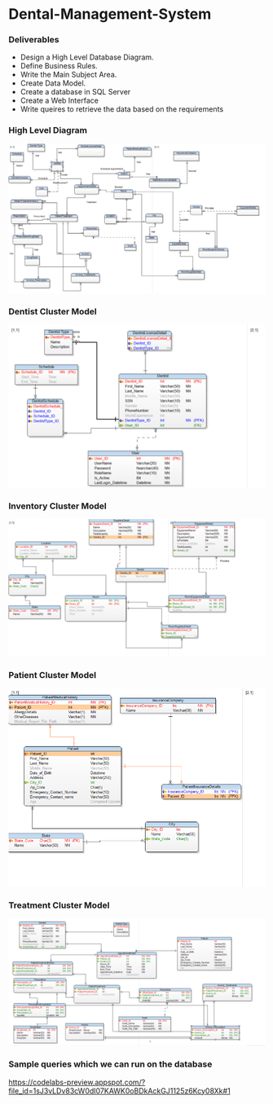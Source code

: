 # Dental-Management-System
### Deliverables
- Design a High Level Database Diagram.
- Define Business Rules.
- Write the Main Subject Area.
- Create Data Model.
- Create a database in SQL Server
- Create a Web Interface
- Write queires to retrieve the data based on the requirements 

### High Level Diagram
![](Project%20Diagrams/High_Lvl_Diagram.PNG)

### Dentist Cluster Model
![](Project%20Diagrams/DentistCluster.PNG)

### Inventory Cluster Model
![](Project%20Diagrams/InventoryCluster.png)

### Patient Cluster Model
![](Project%20Diagrams/PatientCluster.png)

### Treatment Cluster Model
![](Project%20Diagrams/TreatmentClusterPNG.PNG)

### Sample queries which we can run on the database
https://codelabs-preview.appspot.com/?file_id=1sJ3vLDv83cW0dI07KAWK0oBDkAckGJ1125z6Kcy08Xk#1
